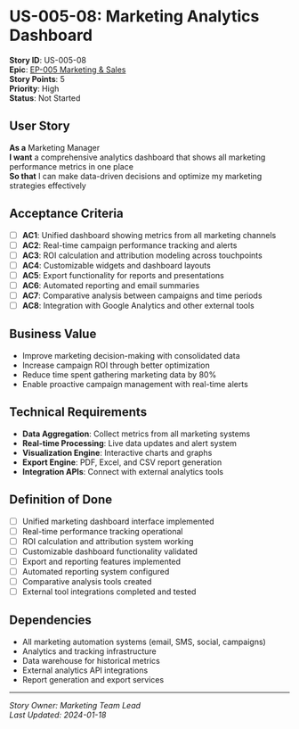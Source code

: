 # US-005-08: Marketing Analytics Dashboard

**Story ID**: US-005-08  
**Epic**: [EP-005 Marketing & Sales](../epics/EP-005-Marketing-Sales.md)  
**Story Points**: 5  
**Priority**: High  
**Status**: Not Started  

## User Story

**As a** Marketing Manager  
**I want** a comprehensive analytics dashboard that shows all marketing performance metrics in one place  
**So that** I can make data-driven decisions and optimize my marketing strategies effectively

## Acceptance Criteria

- [ ] **AC1**: Unified dashboard showing metrics from all marketing channels
- [ ] **AC2**: Real-time campaign performance tracking and alerts
- [ ] **AC3**: ROI calculation and attribution modeling across touchpoints
- [ ] **AC4**: Customizable widgets and dashboard layouts
- [ ] **AC5**: Export functionality for reports and presentations
- [ ] **AC6**: Automated reporting and email summaries
- [ ] **AC7**: Comparative analysis between campaigns and time periods
- [ ] **AC8**: Integration with Google Analytics and other external tools

## Business Value

- Improve marketing decision-making with consolidated data
- Increase campaign ROI through better optimization
- Reduce time spent gathering marketing data by 80%
- Enable proactive campaign management with real-time alerts

## Technical Requirements

- **Data Aggregation**: Collect metrics from all marketing systems
- **Real-time Processing**: Live data updates and alert system
- **Visualization Engine**: Interactive charts and graphs
- **Export Engine**: PDF, Excel, and CSV report generation
- **Integration APIs**: Connect with external analytics tools

## Definition of Done

- [ ] Unified marketing dashboard interface implemented
- [ ] Real-time performance tracking operational
- [ ] ROI calculation and attribution system working
- [ ] Customizable dashboard functionality validated
- [ ] Export and reporting features implemented
- [ ] Automated reporting system configured
- [ ] Comparative analysis tools created
- [ ] External tool integrations completed and tested

## Dependencies

- All marketing automation systems (email, SMS, social, campaigns)
- Analytics and tracking infrastructure
- Data warehouse for historical metrics
- External analytics API integrations
- Report generation and export services

---

*Story Owner: Marketing Team Lead*  
*Last Updated: 2024-01-18*